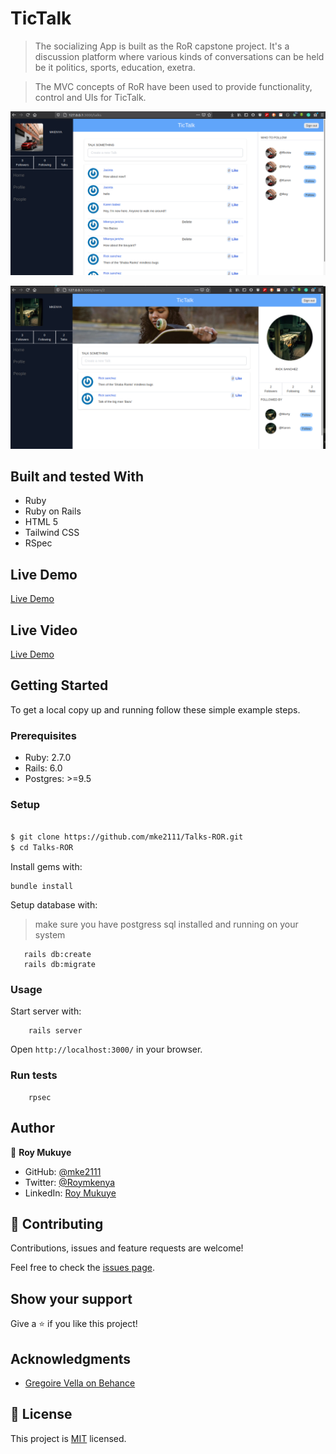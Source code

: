# TicTalk

> The socializing App is built as the RoR capstone project. It's a discussion platform where various kinds of conversations can be held be it politics, sports, education, exetra.

> The MVC concepts of RoR have been used to provide functionality, control and UIs for TicTalk.

![screenshot](./screenshot1.png)

![screenshot](./screenshot2.png)

## Built and tested With

- Ruby
- Ruby on Rails
- HTML 5
- Tailwind CSS
- RSpec

## Live Demo

[Live Demo](https://dry-journey-50141.herokuapp.com)

## Live Video

[Live Demo](https://www.loom.com/share/8a4c40e63d244745891da25242bd5585)


## Getting Started

To get a local copy up and running follow these simple example steps.

### Prerequisites

- Ruby: 2.7.0
- Rails: 6.0
- Postgres: >=9.5

### Setup

~~~bash

$ git clone https://github.com/mke2111/Talks-ROR.git
$ cd Talks-ROR
~~~

Install gems with:

```
bundle install
```

Setup database with:

> make sure you have postgress sql installed and running on your system

```
   rails db:create
   rails db:migrate
```

### Usage

Start server with:

```
    rails server
```

Open `http://localhost:3000/` in your browser.

### Run tests

```
    rpsec 
```

## Author 

👤 **Roy Mukuye**

- GitHub: [@mke2111](https://github.com/mke2111)
- Twitter: [@Roymkenya](https://twitter.com/Roymkenya)
- LinkedIn: [Roy Mukuye](https://www.linkedin.com/in/roy-mukuye-42b07b1b4)



## 🤝 Contributing

Contributions, issues and feature requests are welcome!

Feel free to check the [issues page](https://github.com/mke2111/Talks-ROR/issues/).

## Show your support

Give a ⭐️ if you like this project!

## Acknowledgments

- [Gregoire Vella on Behance](https://www.behance.net/gregoirevella)

## 📝 License

This project is [MIT](https://opensource.org/licenses/MIT) licensed.


